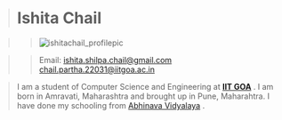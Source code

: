 > # Ishita Chail

>> ![ishitachail_profilepic](https://user-images.githubusercontent.com/54792560/232719516-3d5118d8-c52f-4ca1-a1b5-ff5cc42b8f2a.jpg) 

>> Email: <ishita.shilpa.chail@gmail.com>
          <chail.partha.22031@iitgoa.ac.in>

> I am a student of Computer Science and Engineering at **[IIT GOA](https://iitgoa.ac.in/)** . I am born in Amravati, Maharashtra and brought up in Pune, Maharahtra. I have done my schooling from [Abhinava Vidyalaya](https://en.wikipedia.org/wiki/Abhinava_Vidyalaya,_Pune#:~:text=Abhinava%20Vidyalaya%20English%20Medium%20School,Bhaskar%20Virkar%20alias%20Tatyasaheb%20Virkar.) . 

